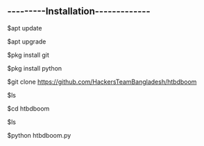 ---------Installation-------------
----------------------------------------------------



$apt update

$apt upgrade

$pkg install git

$pkg install python

$git clone https://github.com/HackersTeamBangladesh/htbdboom

$ls

$cd htbdboom

$ls

$python htbdboom.py

